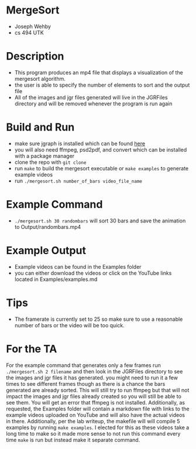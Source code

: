 # MergeSort
- Joseph Wehby
- cs 494 UTK

# Description
- This program produces an mp4 file that displays a visualization of the mergesort algorithm. 
- the user is able to specify the number of elements to sort and the output file
- All of the images and jgr files generated will live in the JGRFiles directory and will be removed whenever the program is run again

# Build and Run
- make sure jgraph is installed which can be found [here](https://web.eecs.utk.edu/~jplank/plank/jgraph/jgraph.html)
- you will also need ffmpeg, psd2pdf, and convert which can be installed with a package manager
- clone the repo with `git clone`
- run `make` to build the mergesort executable or `make examples` to generate example videos
- run `./mergesort.sh number_of_bars video_file_name`

# Example Command
- `./mergesort.sh 30 randombars` will sort 30 bars and save the animation to Output/randombars.mp4

# Example Output
- Example videos can be found in the Examples folder
- you can either download the videos or click on the YouTube links located in Examples/examples.md

# Tips
- The framerate is currently set to 25 so make sure to use a reasonable number of bars or the video will be too quick.

# For the TA
For the example command that generates only a few frames run `./mergesort.sh 2 filename` and then look in the JGRFiles directory to see the images and jgr files it has generated. you might need to run it a few times to see different frames though as there is a chance the bars generated are already sorted. This will still try to run ffmpeg but that will not impact the images and jgr files already created so you will still be able to see them. You will get an error that ffmpeg is not installed. Additionally, as requested, the Examples folder will contain a markdown file with links to the example videos uploaded on YouTube and will also have the actual videos in there. Additionally, per the lab writeup, the makefile will will compile 5 examples by running `make examples`. I elected for this as these videos take a long time to make so it made more sense to not run this command every time `make` is run but instead make it separate command.  
